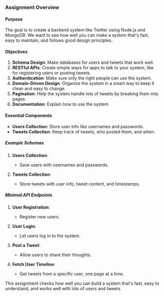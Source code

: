 ### Assignment Overview

#### Purpose
The goal is to create a backend system like Twitter using Node.js and MongoDB. We want to see how well you can make a system that's fast, easy to maintain, and follows good design principles.

#### Objectives
1. **Schema Design**: Make databases for users and tweets that work well.
2. **RESTful APIs**: Create simple ways for apps to talk to your system, like for registering users or posting tweets.
3. **Authentication**: Make sure only the right people can use the system.
4. **Domain-Driven Design**: Organize the system in a smart way to keep it clean and easy to change.
5. **Pagination**: Help the system handle lots of tweets by breaking them into pages.
6. **Documentation**: Explain how to use the system

#### Essential Components
- **Users Collection**: Store user info like usernames and passwords.
- **Tweets Collection**: Keep track of tweets, who posted them, and when.

##### Example Schemas

1. **Users Collection**:
   - Save users with usernames and passwords.

2. **Tweets Collection**:
   - Store tweets with user info, tweet content, and timestamps.

##### Minimal API Endpoints

1. **User Registration**:
   - Register new users.

2. **User Login**:
   - Let users log in to the system.

3. **Post a Tweet**:
   - Allow users to share their thoughts.

4. **Fetch User Timeline**:
   - Get tweets from a specific user, one page at a time.

This assignment checks how well you can build a system that's fast, easy to understand, and works well with lots of users and tweets.
